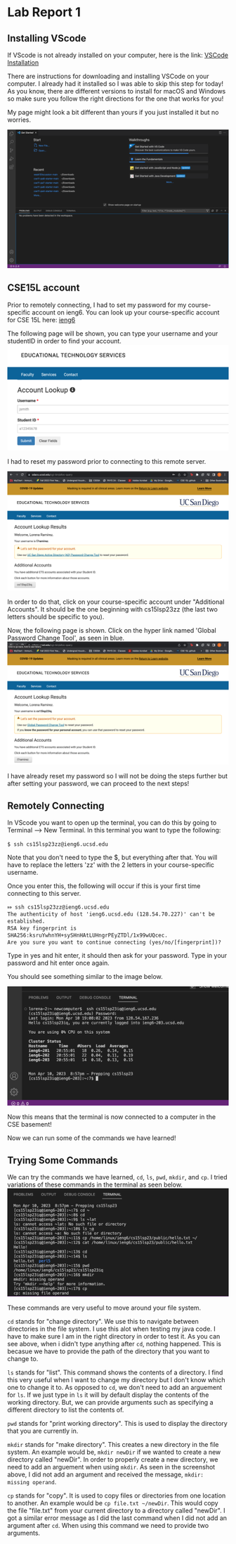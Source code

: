 # Lab Report 1


## Installing VScode

If VScode is not already installed on your computer, here is the link: [VSCode Installation](https://code.visualstudio.com/)

There are instructions for downloading and installing VSCode on your computer. I already had it installed so I was able to skip this step for today! 
As you know, there are different versions to install for macOS and Windows so make sure you follow the right directions for the one that works for you!

My page might look a bit different than yours if you just installed it but no worries.

![VS Code Installation](vscodescreenshot.png)



## CSE15L account
Prior to remotely connecting, I had to set my password for my course-specific account on ieng6. 
You can look up your course-specific account for CSE 15L here: [ieng6](https://sdacs.ucsd.edu/~icc/index.php)

The following page will be shown, you can type your username and your studentID in order to find your account.
![ieng6](ieng6(1).png)

I had to reset my password prior to connecting to this remote server. 

![ieng6](ieng6(2).png)

In order to do that, click on your course-specific account under "Additional Accounts". It should be the one beginning with cs15lsp23zz (the last two letters should be specific to you).

Now, the following page is shown. Click on the hyper link named 'Global Password Change Tool', as seen in blue. 
![ieng6](ieng6(3).png)

I have already reset my password so I will not be doing the steps further but after setting your password, we can proceed to the next steps!



## Remotely Connecting
In VScode you want to open up the terminal, you can do this by going to Terminal --> New Terminal.
In this terminal you want to type the following:

`$ ssh cs15lsp23zz@ieng6.ucsd.edu`

Note that you don't need to type the $, but everything after that.
You will have to replace the letters 'zz' with the 2 letters in your course-specific username.

Once you enter this, the following will occur if this is your first time connecting to this server.
```
⤇ ssh cs15lsp23zz@ieng6.ucsd.edu
The authenticity of host 'ieng6.ucsd.edu (128.54.70.227)' can't be established.
RSA key fingerprint is SHA256:ksruYwhnYH+sySHnHAtLUHngrPEyZTDl/1x99wUQcec.
Are you sure you want to continue connecting (yes/no/[fingerprint])? 
```

Type in yes and hit enter, it should then ask for your password. 
Type in your password and hit enter once again. 

You should see something similar to the image below. 

![Remotely Connecting](remotelyconnecting.png)

Now this means that the terminal is now connected to a computer in the CSE basement!

Now we can run some of the commands we have learned!

## Trying Some Commands

We can try the commands we have learned, `cd`, `ls`, `pwd`, `mkdir`, and `cp`.
I tried variations of these commands in the terminal as seen below. 
![Running Commands](runningcommands.png)

These commands are very useful to move around your file system. 

`cd` stands for "change directory". We use this to navigate between directories in the file system. I use this alot when testing my java code. I have to make sure I am in the right directory in order to test it. As you can see above, when i didn't type anything after `cd`, nothing happened. This is becasue we have to provide the path of the directory that you want to change to. 

`ls` stands for "list". This command shows the contents of a directory. I find this very useful when I want to change my directory but I don't know which one to change it to. As opposed to `cd`, we don't need to add an arguement for `ls`. If we just type in `ls` it will by default display the contents of the working directory. But, we can provide arguments such as specifying a different directory to list the contents of. 

`pwd` stands for "print working directory". This is used to display the directory that you are currently in. 

`mkdir` stands for "make directory". This creates a new directory in the file system. An example would be, `mkdir newDir` if we wanted to create a new directory called "newDir". In order to properly create a new directory, we need to add an arguement when using `mkdir`. As seen in the screenshot above, I did not add an argument and received the message, `mkdir: missing operand`.

`cp` stands for "copy". It is used to copy files or directories from one location to another. An example would be `cp file.txt ~/newDir`. This would copy the file "file.txt" from your current directory to a directory called "newDir". I got a similar error message as I did the last command when I did not add an argument after `cd`. When using this command we need to provide two arguments. 



